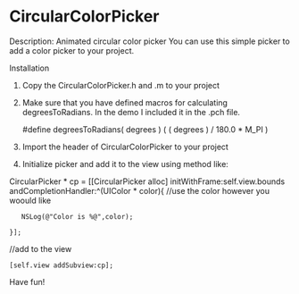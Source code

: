 CircularColorPicker
===================
Description:
Animated circular color picker
You can use this simple picker to add a color picker to your project.

Installation
1. Copy the CircularColorPicker.h and .m to your project

2. Make sure that you have defined macros for calculating degreesToRadians. In the demo I included it in the .pch file.

   #define degreesToRadians( degrees ) ( ( degrees ) / 180.0 * M_PI )

3. Import the header of CircularColorPicker to your project

4. Initialize picker and add it to the view using method like:

 CircularPicker * cp = [[CircularPicker alloc] initWithFrame:self.view.bounds andCompletionHandler:^(UIColor * color){
    //use the color however you woould like

       NSLog(@"Color is %@",color);

    }];
    
   //add to the view

    [self.view addSubview:cp];

Have fun!
